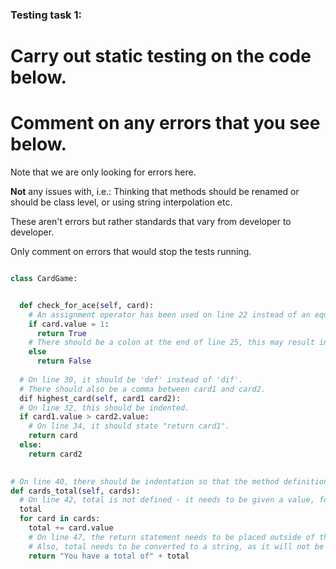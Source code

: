 ### Testing task 1:

# Carry out static testing on the code below.
# Comment on any errors that you see below.

Note that we are only looking for errors here.

**Not** any issues with, i.e.: 
Thinking that methods should be renamed or should be class level, or using string interpolation etc. 

These aren't errors but rather standards that vary from developer to developer. 

Only comment on errors that would stop the tests running.

```python

class CardGame:


  def check_for_ace(self, card):
    # An assignment operator has been used on line 22 instead of an equality operator, this will result in an error.
    if card.value = 1:
      return True
    # There should be a colon at the end of line 25, this may result in an error.
    else
      return False
   
  # On line 30, it should be 'def' instead of 'dif'.
  # There should also be a comma between card1 and card2. 
  dif highest_card(self, card1 card2):
  # On line 32, this should be indented.
  if card1.value > card2.value:
    # On line 34, it should state "return card1".
    return card
  else:
    return card2
  

# On line 40, there should be indentation so that the method definition lines up with the previous two method definitions.
def cards_total(self, cards):
  # On line 42, total is not defined - it needs to be given a value, for example total = 0. 
  total
  for card in cards:
    total += card.value
    # On line 47, the return statement needs to be placed outside of the for loop, because otherwise the statement will be returned for each card in cards.
    # Also, total needs to be converted to a string, as it will not be possible to concatenate a string with an integer.  A space will aso need to be inserted for readability.
    return "You have a total of" + total
  
```
